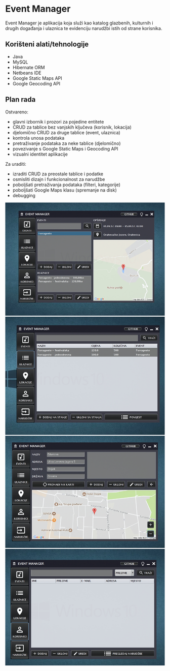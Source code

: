 # Event Manager

Event Manager je aplikacija koja služi kao katalog glazbenih, kulturnih i drugih događanja i ulaznica te evidenciju narudžbi istih od strane korisnika.

## Korišteni alati/tehnologije

* Java
* MySQL
* Hibernate ORM
* Netbeans IDE
* Google Static Maps API
* Google Geocoding API

## Plan rada

Ostvareno:

* glavni izbornik i prozori za pojedine entitete
* CRUD za tablice bez vanjskih ključeva (korisnik, lokacija)
* djelomično CRUD za druge tablice (event, ulaznica)
* kontrola unosa podataka
* pretraživanje podataka za neke tablice (djelomično)
* povezivanje s Google Static Maps i Geocoding API
* vizualni identitet aplikacije

Za uraditi:

* izraditi CRUD za preostale tablice i podatke
* osmisliti dizajn i funkcionalnost za narudžbe
* poboljšati pretraživanja podataka (filteri, kategorije)
* poboljšati Google Maps klasu (spremanje na disk)
* debugging

![Alt text](em01.jpg?raw=true "main")
![Alt text](em02.jpg?raw=true "settings")
![Alt text](em03.jpg?raw=true "poems")
![Alt text](em04.jpg?raw=true "reader")
